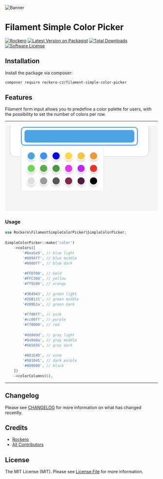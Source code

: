 <picture>
    <source
        media="(prefers-color-scheme: dark)"
        srcset="https://banners.beyondco.de/Filament%20-%20Simple%20Color%20Picker.png?theme=dark&packageManager=composer+require&packageName=rockero-cz%2Ffilament-simple-color-picker&pattern=diagonalStripes&style=style_1&description=Set+your+colors+simple+way...&md=1&showWatermark=1&fontSize=100px&images=https%3A%2F%2Flaravel.com%2Fimg%2Flogomark.min.svg"
    />
      <img alt="Banner" src="https://banners.beyondco.de/Filament%20-%20Simple%20Color%20Picker.png?theme=dark&packageManager=composer+require&packageName=rockero-cz%2Ffilament-simple-color-picker&pattern=diagonalStripes&style=style_1&description=Set+your+colors+simple+way...&md=1&showWatermark=1&fontSize=100px&images=https%3A%2F%2Flaravel.com%2Fimg%2Flogomark.min.svg">
</picture>

# Filament Simple Color Picker
[![Rockero](https://img.shields.io/badge/Rockero-yellow)](https://rockero.cz)
[![Latest Version on Packagist](https://img.shields.io/packagist/v/rockero-cz/filament-simple-color-picker.svg?style=flat-square)](https://packagist.org/packages/rockero-cz/filament-simple-color-picker)
[![Total Downloads](https://img.shields.io/packagist/dt/rockero-cz/filament-simple-color-picker.svg?style=flat-square)](https://packagist.org/packages/rockero-cz/filament-simple-color-picker)
[![Software License](https://img.shields.io/badge/license-MIT-brightgreen.svg)](LICENSE)

## Installation

Install the package via composer:

```bash
composer require rockero-cz/filament-simple-color-picker
```

## Features

Filament form input allows you to predefine a color palette for users, with the possibility to set the number of colors per row.

---

![Alt text](/assets/simple-color-picker.png "Simple color picker")

### Usage

```php
use Rockero\FilamentSimpleColorPicker\SimpleColorPicker;

SimpleColorPicker::make('color')
    ->colors([
        '#0ea5e9', // blue light
        '#0094ff', // blue middle
        '#0000ff', // blue dark

        '#FFD700', // Gold
        '#FFC300', // yellow
        '#ff9200', // orange

        '#36d943', // green light
        '#26B131', // green middle
        '#209b2a', // green dark

        '#ff00ff', // pink
        '#cc00ff', // purple
        '#ff0000', // red

        '#dddddd', // gray light
        '#9a9a9a', // gray middle
        '#565656', // gray dark

        '#8D1E4D', // wine
        '#581845', // dark purple
        '#000000', // black
    ])
    ->colorColumns(6),
```

---

## Changelog

Please see [CHANGELOG](CHANGELOG.md) for more information on what has changed recently.

## Credits

-   [Rockero](https://github.com/rockero-cz)
-   [All Contributors](../../contributors)

## License

The MIT License (MIT). Please see [License File](LICENSE.md) for more information.
